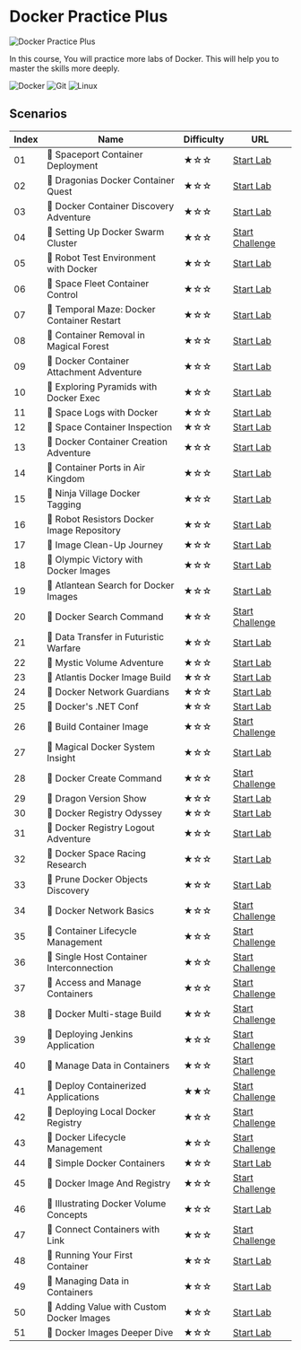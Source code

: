 # Docker Practice Plus

![Docker Practice Plus](https://cover-creator.labex.io/docker-practice-plus.png)

In this course, You will practice more labs of Docker. This will help you to master the skills more deeply.

![Docker](https://img.shields.io/badge/Docker-whitesmoke?style=for-the-badge&logo=docker)
![Git](https://img.shields.io/badge/Git-whitesmoke?style=for-the-badge&logo=git)
![Linux](https://img.shields.io/badge/Linux-whitesmoke?style=for-the-badge&logo=linux)


## Scenarios

|   Index | Name                                       | Difficulty   | URL                                                                        |
|---------|--------------------------------------------|--------------|----------------------------------------------------------------------------|
|      01 | 📖 Spaceport Container Deployment          | ★☆☆          | <a target='_blank' href='https://labex.io/labs/268715'>Start Lab</a>       |
|      02 | 📖 Dragonias Docker Container Quest        | ★☆☆          | <a target='_blank' href='https://labex.io/labs/268702'>Start Lab</a>       |
|      03 | 📖 Docker Container Discovery Adventure    | ★☆☆          | <a target='_blank' href='https://labex.io/labs/268704'>Start Lab</a>       |
|      04 | 🎯 Setting Up Docker Swarm Cluster         | ★☆☆          | <a target='_blank' href='https://labex.io/labs/22289'>Start Challenge</a>  |
|      05 | 📖 Robot Test Environment with Docker      | ★☆☆          | <a target='_blank' href='https://labex.io/labs/268718'>Start Lab</a>       |
|      06 | 📖 Space Fleet Container Control           | ★☆☆          | <a target='_blank' href='https://labex.io/labs/268719'>Start Lab</a>       |
|      07 | 📖 Temporal Maze: Docker Container Restart | ★☆☆          | <a target='_blank' href='https://labex.io/labs/268714'>Start Lab</a>       |
|      08 | 📖 Container Removal in Magical Forest     | ★☆☆          | <a target='_blank' href='https://labex.io/labs/268711'>Start Lab</a>       |
|      09 | 📖 Docker Container Attachment Adventure   | ★☆☆          | <a target='_blank' href='https://labex.io/labs/268693'>Start Lab</a>       |
|      10 | 📖 Exploring Pyramids with Docker Exec     | ★☆☆          | <a target='_blank' href='https://labex.io/labs/268699'>Start Lab</a>       |
|      11 | 📖 Space Logs with Docker                  | ★☆☆          | <a target='_blank' href='https://labex.io/labs/268721'>Start Lab</a>       |
|      12 | 📖 Space Container Inspection              | ★☆☆          | <a target='_blank' href='https://labex.io/labs/268700'>Start Lab</a>       |
|      13 | 📖 Docker Container Creation Adventure     | ★☆☆          | <a target='_blank' href='https://labex.io/labs/268696'>Start Lab</a>       |
|      14 | 📖 Container Ports in Air Kingdom          | ★☆☆          | <a target='_blank' href='https://labex.io/labs/268701'>Start Lab</a>       |
|      15 | 📖 Ninja Village Docker Tagging            | ★☆☆          | <a target='_blank' href='https://labex.io/labs/268720'>Start Lab</a>       |
|      16 | 📖 Robot Resistors Docker Image Repository | ★☆☆          | <a target='_blank' href='https://labex.io/labs/268710'>Start Lab</a>       |
|      17 | 📖 Image Clean-Up Journey                  | ★☆☆          | <a target='_blank' href='https://labex.io/labs/268712'>Start Lab</a>       |
|      18 | 📖 Olympic Victory with Docker Images      | ★☆☆          | <a target='_blank' href='https://labex.io/labs/268703'>Start Lab</a>       |
|      19 | 📖 Atlantean Search for Docker Images      | ★☆☆          | <a target='_blank' href='https://labex.io/labs/268716'>Start Lab</a>       |
|      20 | 🎯 Docker Search Command                   | ★☆☆          | <a target='_blank' href='https://labex.io/labs/16016'>Start Challenge</a>  |
|      21 | 📖 Data Transfer in Futuristic Warfare     | ★☆☆          | <a target='_blank' href='https://labex.io/labs/268695'>Start Lab</a>       |
|      22 | 📖 Mystic Volume Adventure                 | ★☆☆          | <a target='_blank' href='https://labex.io/labs/268709'>Start Lab</a>       |
|      23 | 📖 Atlantis Docker Image Build             | ★☆☆          | <a target='_blank' href='https://labex.io/labs/268694'>Start Lab</a>       |
|      24 | 📖 Docker Network Guardians                | ★☆☆          | <a target='_blank' href='https://labex.io/labs/268708'>Start Lab</a>       |
|      25 | 📖 Docker's .NET Conf                      | ★☆☆          | <a target='_blank' href='https://labex.io/labs/67462'>Start Lab</a>        |
|      26 | 🎯 Build Container Image                   | ★☆☆          | <a target='_blank' href='https://labex.io/labs/219183'>Start Challenge</a> |
|      27 | 📖 Magical Docker System Insight           | ★☆☆          | <a target='_blank' href='https://labex.io/labs/268698'>Start Lab</a>       |
|      28 | 🎯 Docker Create Command                   | ★☆☆          | <a target='_blank' href='https://labex.io/labs/15817'>Start Challenge</a>  |
|      29 | 📖 Dragon Version Show                     | ★☆☆          | <a target='_blank' href='https://labex.io/labs/268717'>Start Lab</a>       |
|      30 | 📖 Docker Registry Odyssey                 | ★☆☆          | <a target='_blank' href='https://labex.io/labs/268705'>Start Lab</a>       |
|      31 | 📖 Docker Registry Logout Adventure        | ★☆☆          | <a target='_blank' href='https://labex.io/labs/268706'>Start Lab</a>       |
|      32 | 📖 Docker Space Racing Research            | ★☆☆          | <a target='_blank' href='https://labex.io/labs/268707'>Start Lab</a>       |
|      33 | 📖 Prune Docker Objects Discovery          | ★☆☆          | <a target='_blank' href='https://labex.io/labs/268713'>Start Lab</a>       |
|      34 | 🎯 Docker Network Basics                   | ★☆☆          | <a target='_blank' href='https://labex.io/labs/15808'>Start Challenge</a>  |
|      35 | 🎯 Container Lifecycle Management          | ★☆☆          | <a target='_blank' href='https://labex.io/labs/7767'>Start Challenge</a>   |
|      36 | 🎯 Single Host Container Interconnection   | ★☆☆          | <a target='_blank' href='https://labex.io/labs/18452'>Start Challenge</a>  |
|      37 | 🎯 Access and Manage Containers            | ★☆☆          | <a target='_blank' href='https://labex.io/labs/18466'>Start Challenge</a>  |
|      38 | 🎯 Docker Multi-stage Build                | ★☆☆          | <a target='_blank' href='https://labex.io/labs/15810'>Start Challenge</a>  |
|      39 | 🎯 Deploying Jenkins Application           | ★☆☆          | <a target='_blank' href='https://labex.io/labs/18264'>Start Challenge</a>  |
|      40 | 🎯 Manage Data in Containers               | ★☆☆          | <a target='_blank' href='https://labex.io/labs/15896'>Start Challenge</a>  |
|      41 | 🎯 Deploy Containerized Applications       | ★★☆          | <a target='_blank' href='https://labex.io/labs/16240'>Start Challenge</a>  |
|      42 | 🎯 Deploying Local Docker Registry         | ★☆☆          | <a target='_blank' href='https://labex.io/labs/17804'>Start Challenge</a>  |
|      43 | 🎯 Docker Lifecycle Management             | ★☆☆          | <a target='_blank' href='https://labex.io/labs/16232'>Start Challenge</a>  |
|      44 | 📖 Simple Docker Containers                | ★☆☆          | <a target='_blank' href='https://labex.io/labs/67162'>Start Lab</a>        |
|      45 | 🎯 Docker Image And Registry               | ★☆☆          | <a target='_blank' href='https://labex.io/labs/7768'>Start Challenge</a>   |
|      46 | 📖 Illustrating Docker Volume Concepts     | ★☆☆          | <a target='_blank' href='https://labex.io/labs/67494'>Start Lab</a>        |
|      47 | 🎯 Connect Containers with Link            | ★☆☆          | <a target='_blank' href='https://labex.io/labs/49351'>Start Challenge</a>  |
|      48 | 📖 Running Your First Container            | ★☆☆          | <a target='_blank' href='https://labex.io/labs/148982'>Start Lab</a>       |
|      49 | 📖 Managing Data in Containers             | ★☆☆          | <a target='_blank' href='https://labex.io/labs/148984'>Start Lab</a>       |
|      50 | 📖 Adding Value with Custom Docker Images  | ★☆☆          | <a target='_blank' href='https://labex.io/labs/148983'>Start Lab</a>       |
|      51 | 📖 Docker Images Deeper Dive               | ★☆☆          | <a target='_blank' href='https://labex.io/labs/67460'>Start Lab</a>        |


